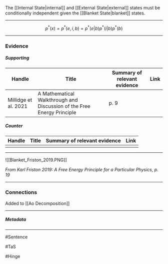 The [[Internal State|internal]] and [[External State|external]] states must be conditionally independent given the [[Blanket State|blanket]] states.
***
$$p^*(x) = p^*(e,i,b)=p^*(e|b)p^*(i|b)p^*(b)$$
***
### Evidence
##### Supporting

| Handle               | Title                                                                  | Summary of relevant evidence | Link                                |
| -------------------- | ---------------------------------------------------------------------- | ---------------------------- | ----------------------------------- |
| Millidge et al. 2021 | A Mathematical Walkthrough and Discussion of the Free Energy Principle | p. 9                         | [](http://arxiv.org/abs/2108.13343) |
##### Counter
| Handle | Title | Summary of relevant evidence | Link |
| ------ | ----- | ---------------------------- | ---- |
|        |       |                              |      |
***
![[Blanket_Friston_2019.PNG]]

*From Karl Friston 2019: A Free Energy Principle for a Particular Physics, p. 19* 
***
### Connections
Added to [[Ao Decomposition]]
***
##### Metadata
***
#Sentence

#TaS

#Hinge